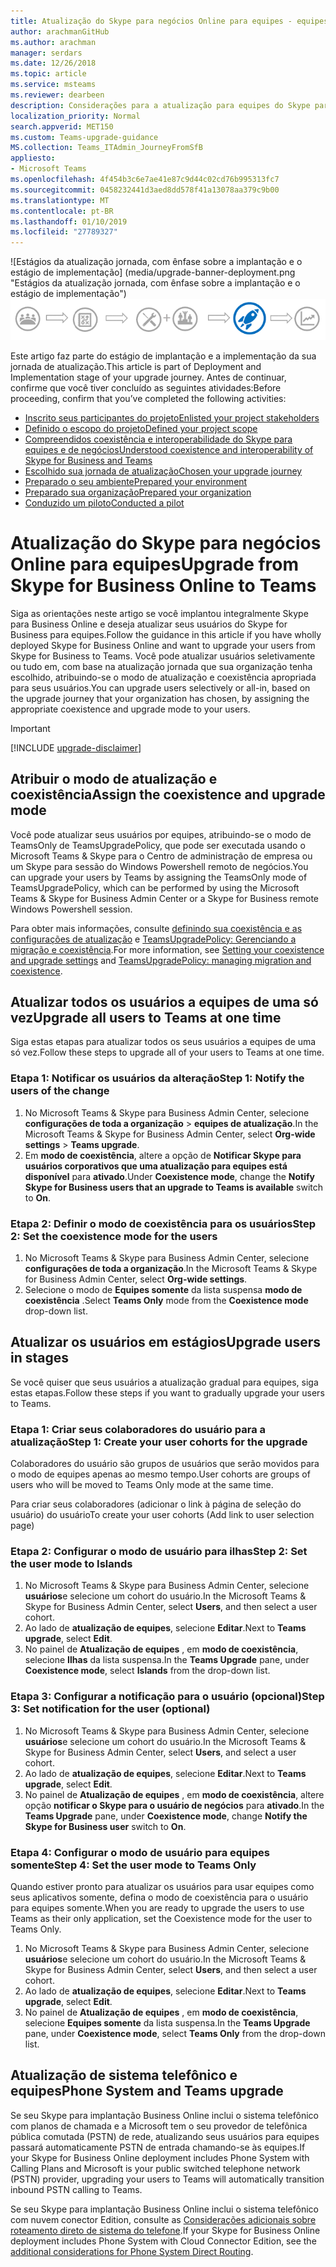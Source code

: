 ```yaml
---
title: Atualização do Skype para negócios Online para equipes - equipes da Microsoft
author: arachmanGitHub
ms.author: arachman
manager: serdars
ms.date: 12/26/2018
ms.topic: article
ms.service: msteams
ms.reviewer: dearbeen
description: Considerações para a atualização para equipes do Skype para negócios Online
localization_priority: Normal
search.appverid: MET150
ms.custom: Teams-upgrade-guidance
MS.collection: Teams_ITAdmin_JourneyFromSfB
appliesto:
- Microsoft Teams
ms.openlocfilehash: 4f454b3c6e7ae41e87c9d44c02cd76b995313fc7
ms.sourcegitcommit: 0458232441d3aed8dd578f41a13078aa379c9b00
ms.translationtype: MT
ms.contentlocale: pt-BR
ms.lasthandoff: 01/10/2019
ms.locfileid: "27789327"
---
```

<span data-ttu-id="d4196-103">![Estágios da atualização jornada, com ênfase sobre a implantação e o estágio de implementação] (media/upgrade-banner-deployment.png "Estágios da atualização jornada, com ênfase sobre a implantação e o estágio de implementação")</span><span class="sxs-lookup"><span data-stu-id="d4196-103">![Stages of the upgrade journey, with emphasis on the Deployment and Implementation stage](media/upgrade-banner-deployment.png "Stages of the upgrade journey, with emphasis on the Deployment and Implementation stage")</span></span>

<span data-ttu-id="d4196-104">Este artigo faz parte do estágio de implantação e a implementação da sua jornada de atualização.</span><span class="sxs-lookup"><span data-stu-id="d4196-104">This article is part of Deployment and Implementation stage of your upgrade journey.</span></span> <span data-ttu-id="d4196-105">Antes de continuar, confirme que você tiver concluído as seguintes atividades:</span><span class="sxs-lookup"><span data-stu-id="d4196-105">Before proceeding, confirm that you’ve completed the following activities:</span></span>

-   [<span data-ttu-id="d4196-106">Inscrito seus participantes do projeto</span><span class="sxs-lookup"><span data-stu-id="d4196-106">Enlisted your project stakeholders</span></span>](upgrade-enlist-stakeholders.md)
-   [<span data-ttu-id="d4196-107">Definido o escopo do projeto</span><span class="sxs-lookup"><span data-stu-id="d4196-107">Defined your project scope</span></span>](https://aka.ms/SkypetoTeams-Scope)
-   [<span data-ttu-id="d4196-108">Compreendidos coexistência e interoperabilidade do Skype para equipes e de negócios</span><span class="sxs-lookup"><span data-stu-id="d4196-108">Understood coexistence and interoperability of Skype for Business and Teams</span></span>](https://aka.ms/SkypeToTeams-Coexist)
-   [<span data-ttu-id="d4196-109">Escolhido sua jornada de atualização</span><span class="sxs-lookup"><span data-stu-id="d4196-109">Chosen your upgrade journey</span></span>](upgrade-and-coexistence-of-skypeforbusiness-and-teams.md)
-   [<span data-ttu-id="d4196-110">Preparado o seu ambiente</span><span class="sxs-lookup"><span data-stu-id="d4196-110">Prepared your environment</span></span>](https://aka.ms/SkypeToTeams-TechnicalReadiness)
-   [<span data-ttu-id="d4196-111">Preparado sua organização</span><span class="sxs-lookup"><span data-stu-id="d4196-111">Prepared your organization</span></span>](https://aka.ms/SkypeToTeams-UserReadiness)
-   [<span data-ttu-id="d4196-112">Conduzido um piloto</span><span class="sxs-lookup"><span data-stu-id="d4196-112">Conducted a pilot</span></span>](https://aka.ms/SkypeToTeams-Pilot)


# <a name="upgrade-from-skype-for-business-online-to-teams"></a><span data-ttu-id="d4196-113">Atualização do Skype para negócios Online para equipes</span><span class="sxs-lookup"><span data-stu-id="d4196-113">Upgrade from Skype for Business Online to Teams</span></span>

<span data-ttu-id="d4196-114">Siga as orientações neste artigo se você implantou integralmente Skype para Business Online e deseja atualizar seus usuários do Skype for Business para equipes.</span><span class="sxs-lookup"><span data-stu-id="d4196-114">Follow the guidance in this article if you have wholly deployed Skype for Business Online and want to upgrade your users from Skype for Business to Teams.</span></span> <span data-ttu-id="d4196-115">Você pode atualizar usuários seletivamente ou tudo em, com base na atualização jornada que sua organização tenha escolhido, atribuindo-se o modo de atualização e coexistência apropriada para seus usuários.</span><span class="sxs-lookup"><span data-stu-id="d4196-115">You can upgrade users selectively or all-in, based on the upgrade journey that your organization has chosen, by assigning the appropriate coexistence and upgrade mode to your users.</span></span>

> [!IMPORTANT]
> [!INCLUDE [upgrade-disclaimer](includes/upgrade-disclaimer.md)]

## <a name="assign-the-coexistence-and-upgrade-mode"></a><span data-ttu-id="d4196-116">Atribuir o modo de atualização e coexistência</span><span class="sxs-lookup"><span data-stu-id="d4196-116">Assign the coexistence and upgrade mode</span></span>

<span data-ttu-id="d4196-117">Você pode atualizar seus usuários por equipes, atribuindo-se o modo de TeamsOnly de TeamsUpgradePolicy, que pode ser executada usando o Microsoft Teams & Skype para o Centro de administração de empresa ou um Skype para sessão do Windows Powershell remoto de negócios.</span><span class="sxs-lookup"><span data-stu-id="d4196-117">You can upgrade your users by Teams by assigning the TeamsOnly mode of TeamsUpgradePolicy, which can be performed by using the Microsoft Teams & Skype for Business Admin Center or a Skype for Business remote Windows Powershell session.</span></span>

<span data-ttu-id="d4196-118">Para obter mais informações, consulte [definindo sua coexistência e as configurações de atualização](https://aka.ms/SkypeToTeams-SetCoexistence) e [TeamsUpgradePolicy: Gerenciando a migração e coexistência](migration-interop-guidance-for-teams-with-skype.md#teamsupgradepolicy-managing-migration-and-co-existence).</span><span class="sxs-lookup"><span data-stu-id="d4196-118">For more information, see [Setting your coexistence and upgrade settings](https://aka.ms/SkypeToTeams-SetCoexistence) and [TeamsUpgradePolicy: managing migration and coexistence](migration-interop-guidance-for-teams-with-skype.md#teamsupgradepolicy-managing-migration-and-co-existence).</span></span>

## <a name="upgrade-all-users-to-teams-at-one-time"></a><span data-ttu-id="d4196-119">Atualizar todos os usuários a equipes de uma só vez</span><span class="sxs-lookup"><span data-stu-id="d4196-119">Upgrade all users to Teams at one time</span></span>

<span data-ttu-id="d4196-120">Siga estas etapas para atualizar todos os seus usuários a equipes de uma só vez.</span><span class="sxs-lookup"><span data-stu-id="d4196-120">Follow these steps to upgrade all of your users to Teams at one time.</span></span>

### <a name="step-1-notify-the-users-of-the-change"></a><span data-ttu-id="d4196-121">Etapa 1: Notificar os usuários da alteração</span><span class="sxs-lookup"><span data-stu-id="d4196-121">Step 1: Notify the users of the change</span></span> 

1. <span data-ttu-id="d4196-122">No Microsoft Teams & Skype para Business Admin Center, selecione **configurações de toda a organização** > **equipes de atualização**.</span><span class="sxs-lookup"><span data-stu-id="d4196-122">In the Microsoft Teams & Skype for Business Admin Center, select **Org-wide settings** > **Teams upgrade**.</span></span> 
2. <span data-ttu-id="d4196-123">Em **modo de coexistência**, altere a opção de **Notificar Skype para usuários corporativos que uma atualização para equipes está disponível** para **ativado**.</span><span class="sxs-lookup"><span data-stu-id="d4196-123">Under **Coexistence mode**, change the **Notify Skype for Business users that an upgrade to Teams is available** switch to **On**.</span></span>

### <a name="step-2-set-the-coexistence-mode-for-the-users"></a><span data-ttu-id="d4196-124">Etapa 2: Definir o modo de coexistência para os usuários</span><span class="sxs-lookup"><span data-stu-id="d4196-124">Step 2: Set the coexistence mode for the users</span></span> 

1. <span data-ttu-id="d4196-125">No Microsoft Teams & Skype para Business Admin Center, selecione **configurações de toda a organização**.</span><span class="sxs-lookup"><span data-stu-id="d4196-125">In the Microsoft Teams & Skype for Business Admin Center, select **Org-wide settings**.</span></span> 
2. <span data-ttu-id="d4196-126">Selecione o modo de **Equipes somente** da lista suspensa **modo de coexistência** .</span><span class="sxs-lookup"><span data-stu-id="d4196-126">Select **Teams Only** mode from the **Coexistence mode** drop-down list.</span></span>
 
## <a name="upgrade-users-in-stages"></a><span data-ttu-id="d4196-127">Atualizar os usuários em estágios</span><span class="sxs-lookup"><span data-stu-id="d4196-127">Upgrade users in stages</span></span>

<span data-ttu-id="d4196-128">Se você quiser que seus usuários a atualização gradual para equipes, siga estas etapas.</span><span class="sxs-lookup"><span data-stu-id="d4196-128">Follow these steps if you want to gradually upgrade your users to Teams.</span></span>

### <a name="step-1-create-your-user-cohorts-for-the-upgrade"></a><span data-ttu-id="d4196-129">Etapa 1: Criar seus colaboradores do usuário para a atualização</span><span class="sxs-lookup"><span data-stu-id="d4196-129">Step 1: Create your user cohorts for the upgrade</span></span> 

<span data-ttu-id="d4196-130">Colaboradores do usuário são grupos de usuários que serão movidos para o modo de equipes apenas ao mesmo tempo.</span><span class="sxs-lookup"><span data-stu-id="d4196-130">User cohorts are groups of users who will be moved to Teams Only mode at the same time.</span></span>  

<span data-ttu-id="d4196-131">Para criar seus colaboradores (adicionar o link à página de seleção do usuário) do usuário</span><span class="sxs-lookup"><span data-stu-id="d4196-131">To create your user cohorts (Add link to user selection page)</span></span>
 
### <a name="step-2-set-the-user-mode-to-islands"></a><span data-ttu-id="d4196-132">Etapa 2: Configurar o modo de usuário para ilhas</span><span class="sxs-lookup"><span data-stu-id="d4196-132">Step 2: Set the user mode to Islands</span></span> 

1. <span data-ttu-id="d4196-133">No Microsoft Teams & Skype para Business Admin Center, selecione **usuários**e selecione um cohort do usuário.</span><span class="sxs-lookup"><span data-stu-id="d4196-133">In the Microsoft Teams & Skype for Business Admin Center, select **Users**, and then select a user cohort.</span></span>
2. <span data-ttu-id="d4196-134">Ao lado de **atualização de equipes**, selecione **Editar**.</span><span class="sxs-lookup"><span data-stu-id="d4196-134">Next to **Teams upgrade**, select **Edit**.</span></span>
3. <span data-ttu-id="d4196-135">No painel de **Atualização de equipes** , em **modo de coexistência**, selecione **Ilhas** da lista suspensa.</span><span class="sxs-lookup"><span data-stu-id="d4196-135">In the **Teams Upgrade** pane, under **Coexistence mode**, select **Islands** from the drop-down list.</span></span> 

### <a name="step-3-set-notification-for-the-user-optional"></a><span data-ttu-id="d4196-136">Etapa 3: Configurar a notificação para o usuário (opcional)</span><span class="sxs-lookup"><span data-stu-id="d4196-136">Step 3: Set notification for the user (optional)</span></span> 

1. <span data-ttu-id="d4196-137">No Microsoft Teams & Skype para Business Admin Center, selecione **usuários**e selecione um cohort do usuário.</span><span class="sxs-lookup"><span data-stu-id="d4196-137">In the Microsoft Teams & Skype for Business Admin Center, select **Users**, and select a user cohort.</span></span>
2. <span data-ttu-id="d4196-138">Ao lado de **atualização de equipes**, selecione **Editar**.</span><span class="sxs-lookup"><span data-stu-id="d4196-138">Next to **Teams upgrade**, select **Edit**.</span></span>
3. <span data-ttu-id="d4196-139">No painel de **Atualização de equipes** , em **modo de coexistência**, altere opção **notificar o Skype para o usuário de negócios** para **ativado**.</span><span class="sxs-lookup"><span data-stu-id="d4196-139">In the **Teams Upgrade** pane, under **Coexistence mode**, change **Notify the Skype for Business user** switch to **On**.</span></span>

### <a name="step-4-set-the-user-mode-to-teams-only"></a><span data-ttu-id="d4196-140">Etapa 4: Configurar o modo de usuário para equipes somente</span><span class="sxs-lookup"><span data-stu-id="d4196-140">Step 4: Set the user mode to Teams Only</span></span> 

<span data-ttu-id="d4196-141">Quando estiver pronto para atualizar os usuários para usar equipes como seus aplicativos somente, defina o modo de coexistência para o usuário para equipes somente.</span><span class="sxs-lookup"><span data-stu-id="d4196-141">When you are ready to upgrade the users to use Teams as their only application, set the Coexistence mode for the user to Teams Only.</span></span>  

1. <span data-ttu-id="d4196-142">No Microsoft Teams & Skype para Business Admin Center, selecione **usuários**e selecione um cohort do usuário.</span><span class="sxs-lookup"><span data-stu-id="d4196-142">In the Microsoft Teams & Skype for Business Admin Center, select **Users**, and then select a user cohort.</span></span>
2. <span data-ttu-id="d4196-143">Ao lado de **atualização de equipes**, selecione **Editar**.</span><span class="sxs-lookup"><span data-stu-id="d4196-143">Next to **Teams upgrade**, select **Edit**.</span></span>
3. <span data-ttu-id="d4196-144">No painel de **Atualização de equipes** , em **modo de coexistência**, selecione **Equipes somente** da lista suspensa.</span><span class="sxs-lookup"><span data-stu-id="d4196-144">In the **Teams Upgrade** pane, under **Coexistence mode**, select **Teams Only** from the drop-down list.</span></span> 

## <a name="phone-system-and-teams-upgrade"></a><span data-ttu-id="d4196-145">Atualização de sistema telefônico e equipes</span><span class="sxs-lookup"><span data-stu-id="d4196-145">Phone System and Teams upgrade</span></span>

<span data-ttu-id="d4196-146">Se seu Skype para implantação Business Online inclui o sistema telefônico com planos de chamada e a Microsoft tem o seu provedor de telefônica pública comutada (PSTN) de rede, atualizando seus usuários para equipes passará automaticamente PSTN de entrada chamando-se às equipes.</span><span class="sxs-lookup"><span data-stu-id="d4196-146">If your Skype for Business Online deployment includes Phone System with Calling Plans and Microsoft is your public switched telephone network (PSTN) provider, upgrading your users to Teams will automatically transition inbound PSTN calling to Teams.</span></span>

<span data-ttu-id="d4196-147">Se seu Skype para implantação Business Online inclui o sistema telefônico com nuvem conector Edition, consulte as [Considerações adicionais sobre roteamento direto de sistema do telefone](2-envision-make-my-service-decisions-direct-routing.md).</span><span class="sxs-lookup"><span data-stu-id="d4196-147">If your Skype for Business Online deployment includes Phone System with Cloud Connector Edition, see the [additional considerations for Phone System Direct Routing](2-envision-make-my-service-decisions-direct-routing.md).</span></span>